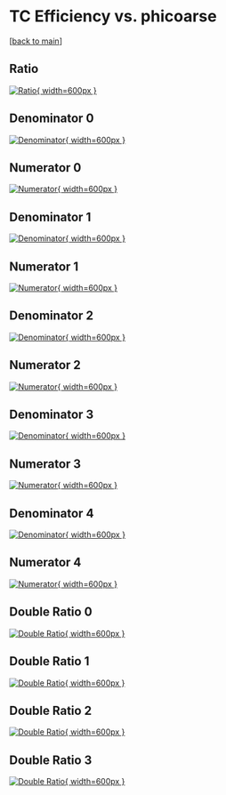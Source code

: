# TC Efficiency vs. phicoarse

[[back to main](./)]



## Ratio

[![Ratio](../mtv/var/TC_base_211_1_eff_phicoarse.png){ width=600px }](../mtv/var/TC_base_211_1_eff_phicoarse.pdf)

## Denominator 0

[![Denominator](../mtv/den/TC_base_211_1_eff_phicoarse_den0.png){ width=600px }](../mtv/den/TC_base_211_1_eff_phicoarse_den0.pdf)

## Numerator 0

[![Numerator](../mtv/num/TC_base_211_1_eff_phicoarse_num0.png){ width=600px }](../mtv/num/TC_base_211_1_eff_phicoarse_num0.pdf)

## Denominator 1

[![Denominator](../mtv/den/TC_base_211_1_eff_phicoarse_den1.png){ width=600px }](../mtv/den/TC_base_211_1_eff_phicoarse_den1.pdf)

## Numerator 1

[![Numerator](../mtv/num/TC_base_211_1_eff_phicoarse_num1.png){ width=600px }](../mtv/num/TC_base_211_1_eff_phicoarse_num1.pdf)

## Denominator 2

[![Denominator](../mtv/den/TC_base_211_1_eff_phicoarse_den2.png){ width=600px }](../mtv/den/TC_base_211_1_eff_phicoarse_den2.pdf)

## Numerator 2

[![Numerator](../mtv/num/TC_base_211_1_eff_phicoarse_num2.png){ width=600px }](../mtv/num/TC_base_211_1_eff_phicoarse_num2.pdf)

## Denominator 3

[![Denominator](../mtv/den/TC_base_211_1_eff_phicoarse_den3.png){ width=600px }](../mtv/den/TC_base_211_1_eff_phicoarse_den3.pdf)

## Numerator 3

[![Numerator](../mtv/num/TC_base_211_1_eff_phicoarse_num3.png){ width=600px }](../mtv/num/TC_base_211_1_eff_phicoarse_num3.pdf)

## Denominator 4

[![Denominator](../mtv/den/TC_base_211_1_eff_phicoarse_den4.png){ width=600px }](../mtv/den/TC_base_211_1_eff_phicoarse_den4.pdf)

## Numerator 4

[![Numerator](../mtv/num/TC_base_211_1_eff_phicoarse_num4.png){ width=600px }](../mtv/num/TC_base_211_1_eff_phicoarse_num4.pdf)

## Double Ratio 0

[![Double Ratio](../mtv/ratio/TC_base_211_1_eff_phicoarse_ratio0.png){ width=600px }](../mtv/ratio/TC_base_211_1_eff_phicoarse_ratio0.pdf)

## Double Ratio 1

[![Double Ratio](../mtv/ratio/TC_base_211_1_eff_phicoarse_ratio1.png){ width=600px }](../mtv/ratio/TC_base_211_1_eff_phicoarse_ratio1.pdf)

## Double Ratio 2

[![Double Ratio](../mtv/ratio/TC_base_211_1_eff_phicoarse_ratio2.png){ width=600px }](../mtv/ratio/TC_base_211_1_eff_phicoarse_ratio2.pdf)

## Double Ratio 3

[![Double Ratio](../mtv/ratio/TC_base_211_1_eff_phicoarse_ratio3.png){ width=600px }](../mtv/ratio/TC_base_211_1_eff_phicoarse_ratio3.pdf)

